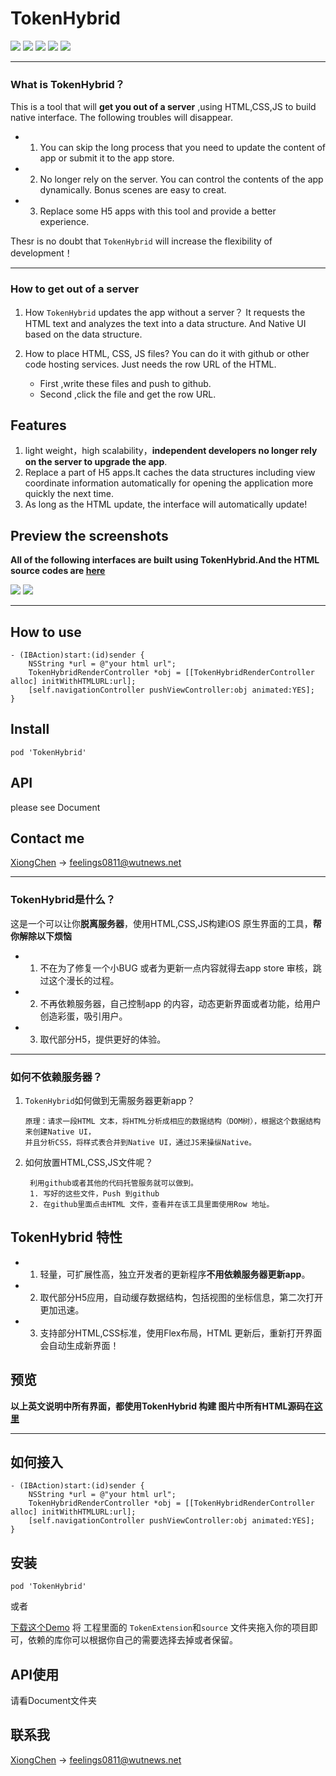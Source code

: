 # TokenHybrid


![](http://ou3yprhbt.bkt.clouddn.com/hybridBanner.png)
![](https://img.shields.io/badge/platform-iOS-blue.svg) ![](https://img.shields.io/badge/support-iOS9+-blue.svg) ![](https://img.shields.io/dub/l/vibe-d.svg) ![](https://img.shields.io/cocoapods/v/TokenHybrid.svg?style=flat)

------------------------
### What is TokenHybrid？

This is a tool that will **get you out of a server** ,using HTML,CSS,JS to build native interface. The following troubles will disappear.
    
 -  1. You can skip the long process that you need to update the content of app or submit it to the app store.
 -  2. No longer rely on the server. You can control the contents of the app dynamically. Bonus scenes are easy to creat.
 -  3. Replace some H5 apps with this tool and provide a better experience.

Thesr is no doubt that `TokenHybrid` will increase the flexibility of development！
 

------------------------
### How to get out of a server

 1. How `TokenHybrid` updates the app without a server？
    It requests the HTML text and analyzes the text into a data structure. And Native UI based on the data structure.

2. How to place HTML, CSS, JS files?
    You can do it with github or other code hosting services. Just needs the row URL of the HTML.
    -  First ,write these files and push to github.
    -  Second ,click the file and get the row URL.


## Features

1. light weight，high scalability，**independent developers no longer rely on the server to upgrade the app**.
2. Replace a part of H5 apps.It caches the data structures including view coordinate information automatically for opening the application more quickly the next time.
3. As long as the HTML update, the interface will automatically update!

## Preview the screenshots

**All of the following interfaces are built using TokenHybrid.And the HTML source codes are [here](https://github.com/cx478815108/TokenHybridHTML)**

![](http://ou3yprhbt.bkt.clouddn.com/tokenhybrid.png)
![](https://raw.githubusercontent.com/cx478815108/TokenHybrid/master/screenshots/example.gif)


------------------------
## How to use

```
- (IBAction)start:(id)sender {
    NSString *url = @"your html url";   
    TokenHybridRenderController *obj = [[TokenHybridRenderController alloc] initWithHTMLURL:url];
    [self.navigationController pushViewController:obj animated:YES];
}
```

## Install

```
pod 'TokenHybrid'
```

## API
please see Document

## Contact me
[XiongChen](mailto:feelings0811@wutnews.net) -> feelings0811@wutnews.net

-------

### TokenHybrid是什么？

这是一个可以让你**脱离服务器**，使用HTML,CSS,JS构建iOS 原生界面的工具，**帮你解除以下烦恼**
    
-  1. 不在为了修复一个小BUG 或者为更新一点内容就得去app store 审核，跳过这个漫长的过程。
-  2. 不再依赖服务器，自己控制app 的内容，动态更新界面或者功能，给用户创造彩蛋，吸引用户。
-  3. 取代部分H5，提供更好的体验。

------------------------
### 如何不依赖服务器？

 1. `TokenHybrid`如何做到无需服务器更新app？
       
        原理：请求一段HTML 文本，将HTML分析成相应的数据结构（DOM树），根据这个数据结构来创建Native UI，
        并且分析CSS，将样式表合并到Native UI，通过JS来操纵Native。

2. 如何放置HTML,CSS,JS文件呢？
        
        利用github或者其他的代码托管服务就可以做到。
        1. 写好的这些文件，Push 到github
        2. 在github里面点击HTML 文件，查看并在该工具里面使用Row 地址。


## TokenHybrid 特性

-  1. 轻量，可扩展性高，独立开发者的更新程序**不用依赖服务器更新app**。
-  2. 取代部分H5应用，自动缓存数据结构，包括视图的坐标信息，第二次打开更加迅速。
-  3. 支持部分HTML,CSS标准，使用Flex布局，HTML 更新后，重新打开界面会自动生成新界面！

## 预览

**以上英文说明中所有界面，都使用TokenHybrid 构建 图片中所有HTML源码在[这里](https://github.com/cx478815108/TokenHybridHTML)**



------------------------
## 如何接入

```
- (IBAction)start:(id)sender {
    NSString *url = @"your html url";   
    TokenHybridRenderController *obj = [[TokenHybridRenderController alloc] initWithHTMLURL:url];
    [self.navigationController pushViewController:obj animated:YES];
}
```

## 安装

```
pod 'TokenHybrid'
```
或者

[下载这个Demo](https://github.com/cx478815108/TokenHybrid/archive/master.zip) 将 工程里面的 `TokenExtension`和`source` 文件夹拖入你的项目即可，依赖的库你可以根据你自己的需要选择去掉或者保留。

## API使用
请看Document文件夹

## 联系我
[XiongChen](mailto:feelings0811@wutnews.net) -> feelings0811@wutnews.net


